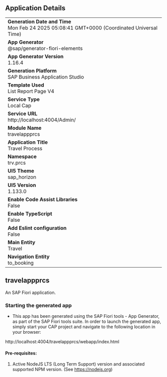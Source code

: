 ## Application Details
|               |
| ------------- |
|**Generation Date and Time**<br>Mon Feb 24 2025 05:08:41 GMT+0000 (Coordinated Universal Time)|
|**App Generator**<br>@sap/generator-fiori-elements|
|**App Generator Version**<br>1.16.4|
|**Generation Platform**<br>SAP Business Application Studio|
|**Template Used**<br>List Report Page V4|
|**Service Type**<br>Local Cap|
|**Service URL**<br>http://localhost:4004/Admin/|
|**Module Name**<br>travelappprcs|
|**Application Title**<br>Travel Process|
|**Namespace**<br>trv.prcs|
|**UI5 Theme**<br>sap_horizon|
|**UI5 Version**<br>1.133.0|
|**Enable Code Assist Libraries**<br>False|
|**Enable TypeScript**<br>False|
|**Add Eslint configuration**<br>False|
|**Main Entity**<br>Travel|
|**Navigation Entity**<br>to_booking|

## travelappprcs

An SAP Fiori application.

### Starting the generated app

-   This app has been generated using the SAP Fiori tools - App Generator, as part of the SAP Fiori tools suite.  In order to launch the generated app, simply start your CAP project and navigate to the following location in your browser:

http://localhost:4004/travelappprcs/webapp/index.html

#### Pre-requisites:

1. Active NodeJS LTS (Long Term Support) version and associated supported NPM version.  (See https://nodejs.org)


